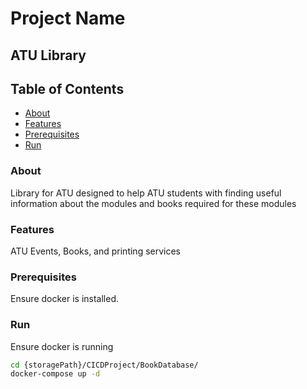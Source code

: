 # Project Name

## ATU Library

## Table of Contents

- [About](#about)
- [Features](#features)
- [Prerequisites](#prerequisites)
- [Run](#run)

### About

Library for ATU designed to help ATU students with finding useful information about the modules and books required for these modules

### Features

ATU Events, Books, and printing services

### Prerequisites

Ensure docker is installed.

### Run
Ensure docker is running
```bash
cd {storagePath}/CICDProject/BookDatabase/
docker-compose up -d